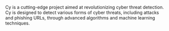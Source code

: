 Cy is a  cutting-edge project aimed at revolutionizing cyber threat detection. Cy is designed to detect various forms of cyber threats, including attacks and phishing URLs, through advanced algorithms and machine learning techniques.
